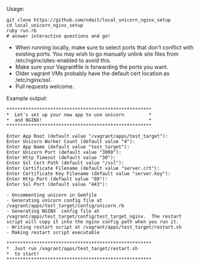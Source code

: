 Usage:

    git clone https://github.com/ndoit/local_unicorn_nginx_setup
    cd local_unicorn_nginx_setup
    ruby run.rb
    # answer interactive questions and go!

* When running locally, make sure to select ports that don't conflict with existing ports.  You may wish to go manually unlink site files from /etc/nginx/sites-enabled to avoid this.  
* Make sure your Vagrantfile is forwarding the ports you want.  
* Older vagrant VMs probably have the default cert location as /etc/nginx/ssl.
* Pull requests welcome.

Example output:
```
*****************************************************
*  Let's set up your new app to use unicorn         *
*  and NGINX!                                       *
*****************************************************

Enter App Root (default value "/vagrant/apps/test_target"): 
Enter Unicorn Worker Count (default value "4"): 
Enter App Name (default value "test_target"): 
Enter Unicorn Port (default value "3000"): 
Enter Http Timeout (default value "30"): 
Enter Ssl Cert Path (default value "/ssl"): 
Enter Certificate Filename (default value "server.crt"): 
Enter Certificate Key Filename (default value "server.key"): 
Enter Http Port (default value "80"): 
Enter Ssl Port (default value "443"): 

- Uncommenting unicorn in Gemfile
- Generating unicorn config file at /vagrant/apps/test_target/config/unicorn.rb
- Generating NGINX  config file at /vagrant/apps/test_target/config/test_target_nginx.  The restart script will copy it into the nginx config path when you run it.
- Writing restart script at /vagrant/apps/test_target/restart.sh
- Making restart script executable

*****************************************************
*  Just run /vagrant/apps/test_target/restart.sh 
*  to start!      
*****************************************************
```
